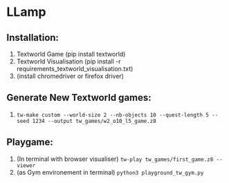 # LLamp

## Installation:
1. Textworld Game (pip install textworld)
2. Textworld Visualisation (pip install -r requirements_textworld_visualisation.txt)
3. (install chromedriver or firefox driver)


## Generate New Textworld games:
1. `tw-make custom --world-size 2 --nb-objects 10 --quest-length 5 --seed 1234 --output tw_games/w2_o10_l5_game.z8`

## Playgame:
1. (In terminal with browser visualiser) `tw-play tw_games/first_game.z8 --viewer`
2. (as Gym environement in terminal) `python3 playground_tw_gym.py`
